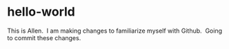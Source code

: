 # hello-world

This is Allen.  I am making changes to familiarize myself with Github.  Going to commit these changes. 
